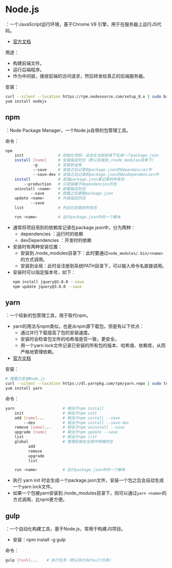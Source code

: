 # Node.js

：一个JavaScript运行环境，基于Chrome V8 引擎，用于在服务器上运行JS代码。
- [官方文档](https://nodejs.org/en/docs/guides/)

用途：
- 构建前端文件。
- 运行后端程序。
- 作为中间层，接收前端的访问请求，然后转发给真正的后端服务器。

安装：
```sh
curl --silent --location https://rpm.nodesource.com/setup_8.x | sudo bash -  # 添加yum源，否则安装的nodejs版本很老
yum install nodejs
```

## npm

：Node Package Manager，一个Node.js自带的包管理工具。

命令：
```sh
npm
    init               # 初始化项目，这会在当前目录下生成一个package.json
    install [name]     # 安装指定的包（默认安装到./node_modules目录下）
            -g         # 安装到全局
            --save     # 安装之后记录到package.json的dependencies中
            --save-dev # 安装之后记录到package.json的devDependencies中
    install            # 安装package.json里记录的所有包
        --production   # 只安装属于dependencies的包
    uninstall <name>   # 卸载指定的包
           --save      # 卸载之后更新package.json
    update <name>      # 升级指定的包
           --save
    list               # 列出已安装的所有包

    run <name>         # 运行package.json中的一个脚本
```
- 通常将项目用到的依赖库记录在package.json中，分为两种：
  - dependencies ：运行时的依赖
  - devDependencies ：开发时的依赖
- 安装时有两种安装位置：
  - 安装到./node_modules目录下：此时要通过`node_modules/.bin/<name>`的方式调用。
  - 安装到全局：此时会注册到系统PATH目录下，可以输入命令名直接调用。
- 安装时可以指定版本号，如下：
    ```sh
    npm install jquery@3.0.0 --save
    npm update jquery@3.0.0 --save
    ```

## yarn

：一个较新的包管理工具，用于取代npm。
- yarn的用法与npm类似，也是从npm源下载包，但是有以下优点：
  - 通过并行下载提高了包的安装速度。
  - 安装时会检查包文件的哈希值是否一致，更安全。
  - 用一个yarn.lock文件记录已安装的所有包的版本、哈希值、依赖库，从而严格地管理依赖。
- [官方文档](https://yarnpkg.com/en/docs)

安装：
```sh
# 需要已安装Node.js
curl --silent --location https://dl.yarnpkg.com/rpm/yarn.repo | sudo tee /etc/yum.repos.d/yarn.repo
yum install yarn
```

命令：
```sh
yarn                     # 相当于npm install
    init                 # 相当于npm init
    add [name]...        # 相当于npm install --save
        --dev            # 相当于npm install --save-dev
    remove [name]...     # 相当于npm uninstall --save
    upgrade [name]       # 相当于npm update --save
    list                 # 相当于npm list
    global               # 管理安装在全局作用域的包
          add
          remove
          upgrade
          list

    run <name>           # 运行package.json中的一个脚本
```
- 执行 yarn init 时会生成一个package.json文件，安装一个包之后会自动生成一个yarn.lock文件。
- 如果一个包被yarn安装到./node_modules目录下，则可以通过`yarn <name>`的方式调用，比npm更方便。

## gulp

：一个自动化构建工具，基于Node.js，常用于构建JS项目。
- 安装：npm install -g gulp

命令：
```sh
gulp [task]...    # 执行任务（默认执行default任务）
```

